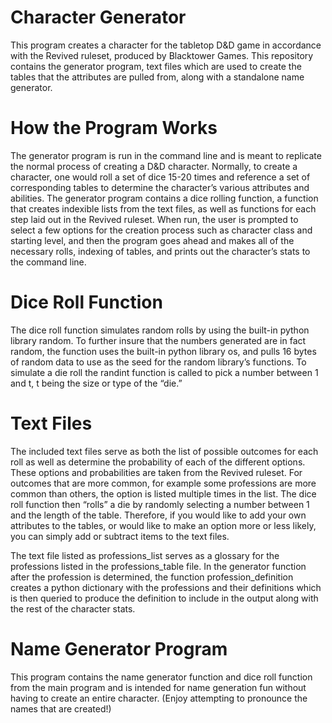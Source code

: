 # Character Generator

This program creates a character for the tabletop D&D game in accordance with the Revived ruleset, produced by Blacktower Games. This repository contains the generator program, text files which are used to create the tables that the attributes are pulled from, along with a standalone name generator.

# How the Program Works
The generator program is run in the command line and is meant to replicate the normal process of creating a D&D character. Normally, to create a character, one would roll a set of dice 15-20 times and reference a set of corresponding tables to determine the character’s various attributes and abilities. The generator program contains a dice rolling function, a function that creates indexible lists from the text files, as well as functions for each step laid out in the Revived ruleset. When run, the user is prompted to select a few options for the creation process such as character class and starting level, and then the program goes ahead and makes all of the necessary rolls, indexing of tables, and prints out the character’s stats to the command line.

# Dice Roll Function
The dice roll function simulates random rolls by using the built-in python library random. To further insure that the numbers generated are in fact random, the function uses the built-in python library os, and pulls 16 bytes of random data to use as the seed for the random library’s functions. To simulate a die roll the randint function is called to pick a number between 1 and t, t being the size or type of the “die.”

# Text Files
The included text files serve as both the list of possible outcomes for each roll as well as determine the probability of each of the different options. These options and probabilities are taken from the Revived ruleset. For outcomes that are more common, for example some professions are more common than others, the option is listed multiple times in the list. The dice roll function then “rolls” a die by randomly selecting a number between 1 and the length of the table. Therefore, if you would like to add your own attributes to the tables, or would like to make an option more or less likely, you can simply add or subtract items to the text files.

The text file listed as professions_list serves as a glossary for the professions listed in the professions_table file. In the generator function after the profession is determined, the function profession_definition creates a python dictionary with the professions and their definitions which is then queried to produce the definition to include in the output along with the rest of the character stats.

# Name Generator Program
This program contains the name generator function and dice roll function from the main program and is intended for name generation fun without having to create an entire character. (Enjoy attempting to pronounce the names that are created!)
